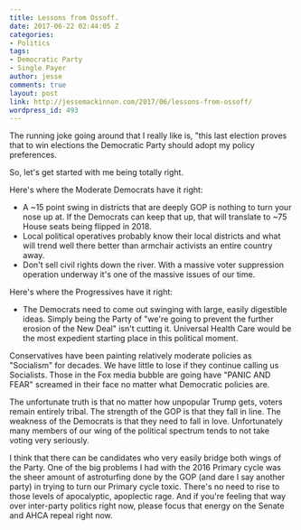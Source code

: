 ```yaml
---
title: Lessons from Ossoff.
date: 2017-06-22 02:44:05 Z
categories:
- Politics
tags:
- Democratic Party
- Single Payer
author: jesse
comments: true
layout: post
link: http://jessemackinnon.com/2017/06/lessons-from-ossoff/
wordpress_id: 493
---
```


The running joke going around that I really like is, "this last election proves that to win elections the Democratic Party should adopt my policy preferences.

So, let's get started with me being totally right.

Here's where the Moderate Democrats have it right:
- A ~15 point swing in districts that are deeply GOP is nothing to turn your nose up at. If the Democrats can keep that up, that will translate to ~75 House seats being flipped in 2018.
- Local political operatives probably know their local districts and what will trend well there better than armchair activists an entire country away.
- Don't sell civil rights down the river. With a massive voter suppression operation underway it's one of the massive issues of our time.

Here's where the Progressives have it right:
- The Democrats need to come out swinging with large, easily digestible ideas. Simply being the Party of "we're going to prevent the further erosion of the New Deal" isn't cutting it. Universal Health Care would be the most expedient starting place in this political moment.

Conservatives have been painting relatively moderate policies as "Socialism" for decades. We have little to lose if they continue calling us Socialists. Those in the Fox media bubble are going have "PANIC AND FEAR" screamed in their face no matter what Democratic policies are.

The unfortunate truth is that no matter how unpopular Trump gets, voters remain entirely tribal. The strength of the GOP is that they fall in line. The weakness of the Democrats is that they need to fall in love. Unfortunately many members of our wing of the political spectrum tends to not take voting very seriously.

I think that there can be candidates who very easily bridge both wings of the Party. One of the big problems I had with the 2016 Primary cycle was the sheer amount of astroturfing done by the GOP (and dare I say another party) in trying to turn our Primary cycle toxic. There's no need to rise to those levels of apocalyptic, apoplectic rage. And if you're feeling that way over inter-party politics right now, please focus that energy on the Senate and AHCA repeal right now.
